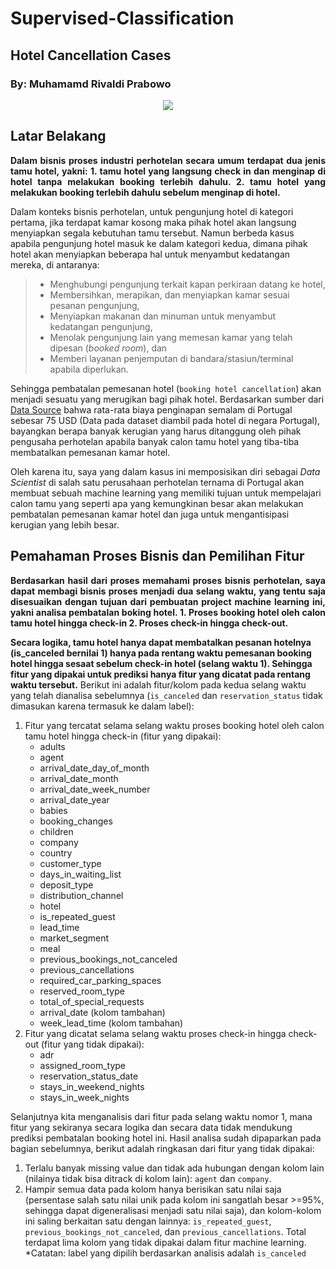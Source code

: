 # Supervised-Classification
## Hotel Cancellation Cases
### By: Muhamamd Rivaldi Prabowo

<p align="center">
<img src="https://https://github.com/rivaldiprabowo/Supervised-Classification1/blob/main/hotel%20portugal.jpg">
</p>

## Latar Belakang
<p align='justify' style="font-weight: bold;">
Dalam bisnis proses industri perhotelan secara umum terdapat dua jenis tamu hotel, yakni: 
1. tamu hotel yang langsung check in dan menginap di hotel tanpa melakukan booking terlebih dahulu.
2. tamu hotel yang melakukan booking terlebih dahulu sebelum menginap di hotel.

Dalam konteks bisnis perhotelan, untuk pengunjung hotel di kategori pertama, jika terdapat kamar kosong maka pihak hotel akan langsung menyiapkan segala kebutuhan tamu tersebut. Namun berbeda kasus apabila pengunjung hotel masuk ke dalam kategori kedua, dimana pihak hotel akan menyiapkan beberapa hal untuk menyambut kedatangan mereka, di antaranya:  
>* Menghubungi pengunjung terkait kapan perkiraan datang ke hotel,
>* Membersihkan, merapikan, dan menyiapkan kamar sesuai pesanan pengunjung,
>* Menyiapkan makanan dan minuman untuk menyambut kedatangan pengunjung,
>* Menolak pengunjung lain yang memesan kamar yang telah dipesan (*booked room*), dan
>* Memberi layanan penjemputan di bandara/stasiun/terminal apabila diperlukan.

Sehingga pembatalan pemesanan hotel (`booking hotel cancellation`) akan menjadi sesuatu yang merugikan bagi pihak hotel. Berdasarkan sumber dari <a href="https://championtraveler.com/price/cost-of-a-trip-to-portugal/)">Data Source</a> bahwa rata-rata biaya penginapan semalam di Portugal sebesar 75 USD (Data pada dataset diambil pada hotel di negara Portugal), bayangkan berapa banyak kerugian yang harus ditanggung oleh pihak pengusaha perhotelan apabila banyak calon tamu hotel yang tiba-tiba membatalkan pemesanan kamar hotel.

Oleh karena itu, saya yang dalam kasus ini memposisikan diri sebagai *Data Scientist* di salah satu perusahaan perhotelan ternama di Portugal akan membuat sebuah machine learning yang memiliki tujuan untuk mempelajari calon tamu yang seperti apa yang kemungkinan besar akan melakukan pembatalan pemesanan kamar hotel dan juga untuk mengantisipasi kerugian yang lebih besar.
  </p>

## Pemahaman Proses Bisnis dan Pemilihan Fitur
<p align='justify' style="font-weight: bold;">
Berdasarkan hasil dari proses memahami proses bisnis perhotelan, saya dapat membagi bisnis proses menjadi dua selang waktu, yang tentu saja disesuaikan dengan tujuan dari pembuatan project machine learning ini, yakni analisa pembatalan boking hotel.
1. Proses booking hotel oleh calon tamu hotel hingga check-in
2. Proses check-in hingga check-out.

**Secara logika, tamu hotel hanya dapat membatalkan pesanan hotelnya (is_canceled bernilai 1) hanya pada rentang waktu pemesanan booking hotel hingga sesaat sebelum check-in hotel (selang waktu 1). Sehingga fitur yang dipakai untuk prediksi hanya fitur yang dicatat pada rentang waktu tersebut.** Berikut ini adalah fitur/kolom pada kedua selang waktu yang telah dianalisa sebelumnya (`is_canceled` dan `reservation_status` tidak dimasukan karena termasuk ke dalam label):

1. Fitur yang tercatat selama selang waktu proses booking hotel oleh calon tamu hotel hingga check-in (fitur yang dipakai):
    * adults
    * agent
    * arrival_date_day_of_month
    * arrival_date_month
    * arrival_date_week_number
    * arrival_date_year
    * babies
    * booking_changes
    * children
    * company
    * country
    * customer_type
    * days_in_waiting_list
    * deposit_type
    * distribution_channel
    * hotel
    * is_repeated_guest
    * lead_time
    * market_segment
    * meal
    * previous_bookings_not_canceled
    * previous_cancellations
    * required_car_parking_spaces
    * reserved_room_type
    * total_of_special_requests
    * arrival_date (kolom tambahan)
    * week_lead_time (kolom tambahan)
2. Fitur yang dicatat selama selang waktu proses check-in hingga check-out (fitur yang tidak dipakai):
    * adr
    * assigned_room_type
    * reservation_status_date
    * stays_in_weekend_nights
    * stays_in_week_nights
    
Selanjutnya kita menganalisis dari fitur pada selang waktu nomor 1, mana fitur yang sekiranya secara logika dan secara data tidak mendukung prediksi pembatalan booking hotel ini. Hasil analisa sudah dipaparkan pada bagian sebelumnya, berikut adalah ringkasan dari fitur yang tidak dipakai:
1. Terlalu banyak missing value dan tidak ada hubungan dengan kolom lain (nilainya tidak bisa ditrack di kolom lain): `agent` dan `company`.
2. Hampir semua data pada kolom hanya berisikan satu nilai saja (persentase salah satu nilai unik pada kolom ini sangatlah besar >=95%, sehingga dapat digeneralisasi menjadi satu nilai saja), dan kolom-kolom ini saling berkaitan satu dengan lainnya: `is_repeated_guest`, `previous_bookings_not_canceled`, dan `previous_cancellations`.
Total terdapat lima kolom yang tidak dipakai dalam fitur machine learning.
*Catatan: label yang dipilih berdasarkan analisis adalah `is_canceled`
  </p>
